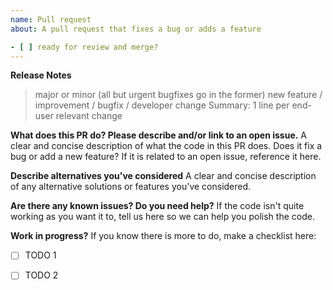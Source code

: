 ```yaml
---
name: Pull request 
about: A pull request that fixes a bug or adds a feature

- [ ] ready for review and merge?
---
```


**Release Notes**
> major or minor (all but urgent bugfixes go in the former)
> new feature / improvement / bugfix / developer change
Summary: 1 line per end-user relevant change

**What does this PR do? Please describe and/or link to an open issue.**
A clear and concise description of what the code in this PR does. Does it fix a bug or add a new feature?
If it is related to an open issue, reference it here.

**Describe alternatives you've considered**
A clear and concise description of any alternative solutions or features you've considered.

**Are there any known issues? Do you need help?**
If the code isn't quite working as you want it to, tell us here so we can help you polish the code.

**Work in progress?**
If you know there is more to do, make a checklist here:
- [ ] TODO 1
- [ ] TODO 2


